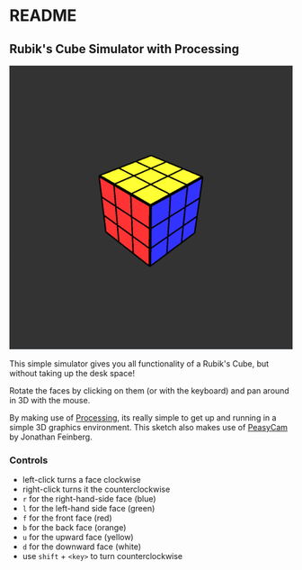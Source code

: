 # README

## Rubik's Cube Simulator with Processing 

![](./sample.gif)

This simple simulator gives you all functionality of a Rubik's Cube, 
but without taking up the desk space!

Rotate the faces by clicking on them (or with the keyboard) and pan around in 3D with the mouse.

By making use of [Processing](https://processing.org/), its really simple to get up
and running in a simple 3D graphics environment. This sketch also makes use of [PeasyCam](https://github.com/jdf/peasycam) by Jonathan Feinberg.


### Controls
 + left-click turns a face clockwise
 + right-click turns it the counterclockwise
 + `r` for the right-hand-side face (blue)
 + `l` for the left-hand side face (green)
 + `f` for the front face (red)
 + `b` for the back face (orange)
 + `u` for the upward face (yellow)
 + `d` for the downward face (white)
 + use `shift` + `<key>` to turn counterclockwise 
